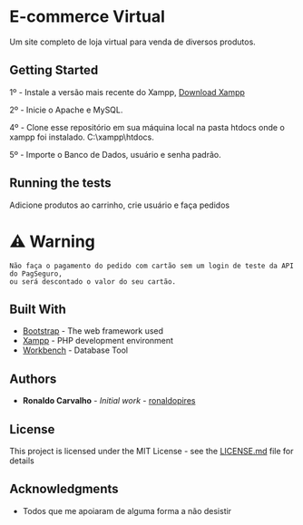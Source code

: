 # E-commerce Virtual

Um site completo de loja virtual para venda de diversos produtos.

## Getting Started

1º - Instale a versão mais recente do Xampp, [Download Xampp](https://www.apachefriends.org/pt_br/index.html)

2º - Inicie o Apache e MySQL.

4º - Clone esse repositório em sua máquina local na pasta htdocs onde o xampp foi instalado. C:\xampp\htdocs.

5º - Importe o Banco de Dados, usuário e senha padrão.

## Running the tests

Adicione produtos ao carrinho, crie usuário e faça pedidos

# :warning: Warning

```
Não faça o pagamento do pedido com cartão sem um login de teste da API do PagSeguro,
ou será descontado o valor do seu cartão.
```

## Built With

* [Bootstrap](https://getbootstrap.com.br) - The web framework used
* [Xampp](https://www.apachefriends.org/pt_br/index.html) - PHP development environment
* [Workbench](https://www.mysql.com/products/workbench/) - Database Tool

## Authors

* **Ronaldo Carvalho** - *Initial work* - [ronaldopires](https://github.com/ronaldopires)

## License

This project is licensed under the MIT License - see the [LICENSE.md](LICENSE.md) file for details

## Acknowledgments

* Todos que me apoiaram de alguma forma a não desistir
